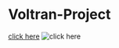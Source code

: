 # Voltran-Project


[click here](https://eyyupordueri.github.io/Voltran-Project/)
![click here](Voltran-Project-min.gif)
